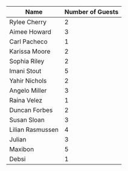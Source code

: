 | Name             | Number of Guests |
|------------------|-----------------|
| Rylee Cherry     | 2               |
| Aimee Howard     | 3               |
| Carl Pacheco     | 1               |
| Karissa Moore    | 2               |
| Sophia Riley     | 2               |
| Imani Stout      | 5               |
| Yahir Nichols    | 2               |
| Angelo Miller    | 3               |
| Raina Velez      | 1               |
| Duncan Forbes    | 2               |
| Susan Sloan      | 3               |
| Lilian Rasmussen | 4               |
| Julian           | 3               |
| Maxibon          | 5 	             |
| Debsi            | 1               |
